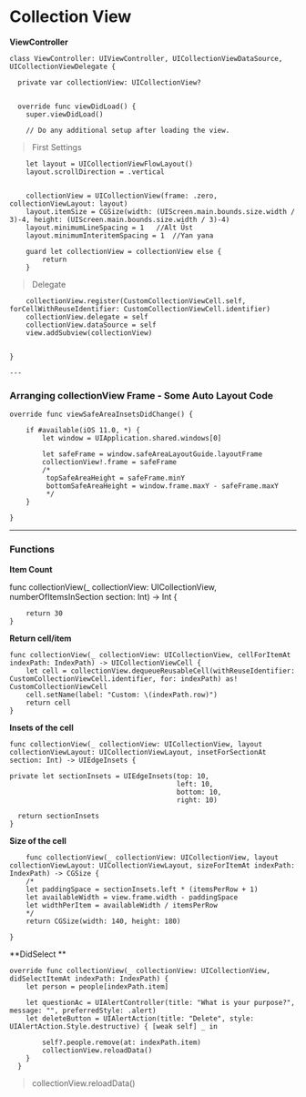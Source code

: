 # Collection View


**ViewController**

    class ViewController: UIViewController, UICollectionViewDataSource, UICollectionViewDelegate {
   
      private var collectionView: UICollectionView?
    
    
      override func viewDidLoad() {
        super.viewDidLoad()
        
        // Do any additional setup after loading the view.
        
> First Settings

        let layout = UICollectionViewFlowLayout()
        layout.scrollDirection = .vertical
        
        
        collectionView = UICollectionView(frame: .zero,  collectionViewLayout: layout)
        layout.itemSize = CGSize(width: (UIScreen.main.bounds.size.width / 3)-4, height: (UIScreen.main.bounds.size.width / 3)-4)
        layout.minimumLineSpacing = 1   //Alt Üst
        layout.minimumInteritemSpacing = 1  //Yan yana
        
        guard let collectionView = collectionView else {
            return
        }

> Delegate

        collectionView.register(CustomCollectionViewCell.self, forCellWithReuseIdentifier: CustomCollectionViewCell.identifier)
        collectionView.delegate = self
        collectionView.dataSource = self
        view.addSubview(collectionView)
        
        
    }
    
    ---
    
### Arranging collectionView Frame - Some Auto Layout Code

    override func viewSafeAreaInsetsDidChange() {
        
        if #available(iOS 11.0, *) {
            let window = UIApplication.shared.windows[0]
            
            let safeFrame = window.safeAreaLayoutGuide.layoutFrame
            collectionView!.frame = safeFrame
            /*
             topSafeAreaHeight = safeFrame.minY
             bottomSafeAreaHeight = window.frame.maxY - safeFrame.maxY
             */
        }
        
    }

---

### Functions

**Item Count**

   func collectionView(_ collectionView: UICollectionView, numberOfItemsInSection section: Int) -> Int {
        
        return 30
    }
    
    
**Return cell/item**

    func collectionView(_ collectionView: UICollectionView, cellForItemAt indexPath: IndexPath) -> UICollectionViewCell {
        let cell = collectionView.dequeueReusableCell(withReuseIdentifier: CustomCollectionViewCell.identifier, for: indexPath) as! CustomCollectionViewCell
        cell.setName(label: "Custom: \(indexPath.row)")
        return cell
    }
    
    
    
**Insets of the cell**
    
    func collectionView(_ collectionView: UICollectionView, layout collectionViewLayout: UICollectionViewLayout, insetForSectionAt section: Int) -> UIEdgeInsets {
    
    private let sectionInsets = UIEdgeInsets(top: 10,
                                             left: 10,
                                             bottom: 10,
                                             right: 10)
    
      return sectionInsets
    }
    
    
    
**Size of the cell**
    
        func collectionView(_ collectionView: UICollectionView, layout collectionViewLayout: UICollectionViewLayout, sizeForItemAt indexPath: IndexPath) -> CGSize {
        /*
        let paddingSpace = sectionInsets.left * (itemsPerRow + 1)
        let availableWidth = view.frame.width - paddingSpace
        let widthPerItem = availableWidth / itemsPerRow
        */
        return CGSize(width: 140, height: 180)
        
    }
    
**DidSelect **

    override func collectionView(_ collectionView: UICollectionView, didSelectItemAt indexPath: IndexPath) {
        let person = people[indexPath.item]
        
        let questionAc = UIAlertController(title: "What is your purpose?", message: "", preferredStyle: .alert)
        let deleteButton = UIAlertAction(title: "Delete", style: UIAlertAction.Style.destructive) { [weak self] _ in
            
            self?.people.remove(at: indexPath.item)
            collectionView.reloadData()
        }
      }
    
>collectionView.reloadData()   
    
